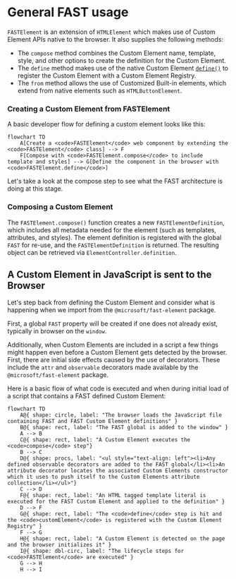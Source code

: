 # General FAST usage

`FASTElement` is an extension of `HTMLElement` which makes use of Custom Element APIs native to the browser. It also supplies the following methods:

- The `compose` method combines the Custom Element name, template, style, and other options to create the definition for the Custom Element.
- The `define` method makes use of the native Custom Element [`define()`](https://developer.mozilla.org/en-US/docs/Web/API/CustomElementRegistry/define) to register the Custom Element with a Custom Element Registry.
- The `from` method allows the use of Customized Built-in elements, which extend from native elements such as `HTMLButtonElement`.

### Creating a Custom Element from FASTElement

A basic developer flow for defining a custom element looks like this:

```mermaid
flowchart TD
    A[Create a <code>FASTElement</code> web component by extending the <code>FASTElement</code> class] --> F
    F[Compose with <code>FASTElement.compose</code> to include template and styles] --> G[Define the component in the browser with <code>FASTElement.define</code>]
```

Let's take a look at the compose step to see what the FAST architecture is doing at this stage.

### Composing a Custom Element

The `FASTElement.compose()` function creates a new `FASTElementDefinition`, which includes all metadata needed for the element (such as templates, attributes, and styles). The element definition is registered with the global `FAST` for re-use, and the `FASTElementDefinition` is returned. The resulting object can be retrieved via `ElementController.definition`.

## A Custom Element in JavaScript is sent to the Browser

Let's step back from defining the Custom Element and consider what is happening when we import from the `@microsoft/fast-element` package.

First, a global `FAST` property will be created if one does not already exist, typically in browser on the `window`.

Additionally, when Custom Elements are included in a script a few things might happen even before a Custom Element gets detected by the browser. First, there are initial side effects caused by the use of decorators. These include the `attr` and `observable` decorators made available by the `@microsoft/fast-element` package.

Here is a basic flow of what code is executed and when during initial load of a script that contains a FAST defined Custom Element:

```mermaid
flowchart TD
    A@{ shape: circle, label: "The browser loads the JavaScript file containing FAST and FAST Custom Element definitions" }
    B@{ shape: rect, label: "The FAST global is added to the window" }
    A --> B
    C@{ shape: rect, label: "A Custom Element executes the <code>compose</code> step"}
    B --> C
    D@{ shape: procs, label: "<ul style="text-align: left"><li>Any defined observable decorators are added to the FAST global</li><li>An attribute decorator locates the associated Custom Elements constructor which it uses to push itself to the Custom Elements attribute collection</li></ul>"}
    C --> D
    F@{ shape: rect, label: "An HTML tagged template literal is executed for the FAST Custom Element and applied to the definition" }
    D --> F
    G@{ shape: rect, label: "The <code>define</code> step is hit and the <code>customElement</code> is registered with the Custom Element Registry" }
    F --> G
    H@{ shape: rect, label: "A Custom Element is detected on the page and the browser initializes it" }
    I@{ shape: dbl-circ, label: "The lifecycle steps for <code>FASTElement</code> are executed" }
    G --> H
    H --> I
```